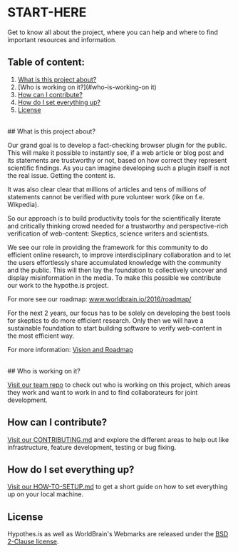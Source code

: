 # START-HERE
Get to know all about the project, where you can help and where to find important resources and information.


## Table of content:

 1. [What is this project about?](#what-is-this-project-about)
 2. [Who is working on it?](#who-is-working-on it)
 3. [How can I contribute?](#how-can-I-contribute)
 4. [How do I set everything up?](#how-do-I-set-everything-up)
 5. [License](#license)


<br>
## What is this project about?

Our grand goal is to develop a fact-checking browser plugin for the public. This will make it possible to instantly see, if a web article or blog post and its statements are trustworthy or not, based on how correct they represent scientific findings. As you can imagine developing such a plugin itself is not the real issue. Getting the content is.

It was also clear clear that millions of articles and tens of millions of statements cannot be verified with pure volunteer work (like on f.e. Wikpedia).

So our approach is to build productivity tools for the scientifically literate and critically thinking crowd needed for a trustworthy and perspective-rich verification of web-content: Skeptics, science writers and scientists.

We see our role in providing the framework for this community to do efficient online research, to improve interdisciplinary collaboration and to let the users effortlessly share accumulated knowledge with the community and the public. This will then lay the foundation to collectively uncover and display misinformation in the media.
To make this possible we contribute our work to the hypothe.is project.

For more see our roadmap: www.worldbrain.io/2016/roadmap/

For the next 2 years, our focus has to be solely on developing the best tools for skeptics to do more efficient research. Only then we will have a sustainable foundation to start building software to verify web-content in the most efficient way. 

For more information: [Vision and Roadmap](https://github.com/WorldBrain/roadmap)


<br>
## Who is working on it?

[Visit our team repo](https://github.com/WorldBrain/TEAM) to check out who is working on this project, which areas they work and want to work in and to find collaborateurs for joint development.


## How can I contribute?

[Visit our CONTRIBUTING.md](https://github.com/WorldBrain/START-HERE/blob/master/CONTRIBUTING.md) and explore the different areas to help out like infrastructure, feature development, testing or bug fixing.


## How do I set everything up?

[Visit our HOW-TO-SETUP.md](https://github.com/WorldBrain/aa-START-HERE/blob/master/HOW-TO-SETUP.md) to get a short guide on how to set everything up on your local machine.

## License

Hypothes.is as well as WorldBrain's Webmarks are released under the [BSD 2-Clause license](https://github.com/WorldBrain/START-HERE/blob/master/LICENSE).
